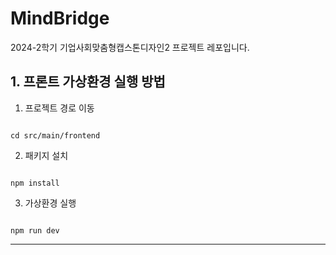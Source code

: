 # MindBridge
2024-2학기 기업사회맞춤형캡스톤디자인2 프로젝트 레포입니다.

## 1. 프론트 가상환경 실행 방법

1. 프로젝트 경로 이동

```

cd src/main/frontend

```

2. 패키지 설치

```

npm install

```

3. 가상환경 실행

```

npm run dev

```

---

